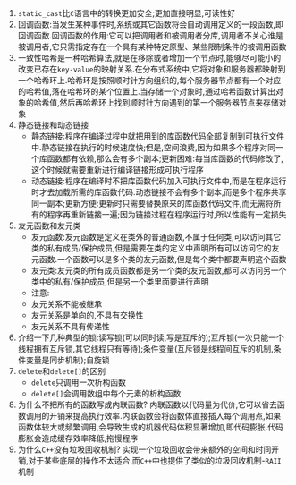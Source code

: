 1. `static_cast`比`C`语言中的转换更加安全;更加直接明显,可读性好
2. 回调函数:当发生某种事件时,系统或其它函数将会自动调用定义的一段函数,即回调函数.回调函数的作用:它可以把调用者和被调用者分库,调用者不关心谁是被调用者,它只需指定存在一个具有某种特定原型、某些限制条件的被调用函数
3. 一致性哈希是一种哈希算法,就是在移除或者增加一个节点时,能够尽可能小的改变已存在`key-value`的映射关系.在分布式系统中,它将对象和服务器都映射到一个哈希环上.哈希环是按照顺时针方向组织的,每个服务器节点都有一个对应的哈希值,落在哈希环的某个位置上.当存储一个对象时,通过哈希函数计算出对象的哈希值,然后再哈希环上找到顺时针方向遇到的第一个服务器节点来存储对象
4. 静态链接和动态链接
   * 静态链接:程序在编译过程中就把用到的库函数代码全部复制到可执行文件中.静态链接在执行的时候速度快;但是,空间浪费,因为如果多个程序对同一个库函数都有依赖,那么会有多个副本;更新困难:每当库函数的代码修改了,这个时候就需要重新进行编译链接形成可执行程序
   * 动态链接:程序在编译时不把库函数代码加入可执行文件中,而是在程序运行时才去加载所需的库函数代码.动态链接不会有多个副本,而是多个程序共享同一副本;更新方便:更新时只需要替换原来的库函数代码文件,而无需将所有的程序再重新链接一遍;因为链接过程在程序运行时,所以性能有一定损失
5. 友元函数和友元类
   * 友元函数:友元函数是定义在类外的普通函数,不属于任何类,可以访问其它类的私有成员/保护成员,但是需要在类的定义中声明所有可以访问它的友元函数.一个函数可以是多个类的友元函数,但是每个类中都要声明这个函数
   * 友元类:友元类的所有成员函数都是另一个类的友元函数,都可以访问另一个类中的私有/保护成员,但是另一个类里面要进行声明
   * 注意:
    - 友元关系不能被继承
    - 友元关系是单向的,不具有交换性
    - 友元关系不具有传递性
6. 介绍一下几种典型的锁:读写锁(可以同时读,写是互斥的);互斥锁(一次只能一个线程拥有互斥锁,其它线程只有等待);条件变量(互斥锁是线程间互斥的机制,条件变量是同步机制);自旋锁
7. `delete`和`delete[]`的区别
   * `delete`只调用一次析构函数
   * `delete[]`会调用数组中每个元素的析构函数
8. 为什么不把所有的函数写成内联函数?
   内联函数以代码量为代价,它可以省去函数调用的开销来提高执行效率.内联函数会将函数体直接插入每个调用点,如果函数体较大或频繁调用,会导致生成的机器代码体积显著增加,即代码膨胀.代码膨胀会造成缓存效率降低,拖慢程序
9. 为什么`C++`没有垃圾回收机制?
    实现一个垃圾回收会带来额外的空间和时间开销,对于某些底层的操作不太适合.而`C++`中也提供了类似的垃圾回收机制-`RAII`机制